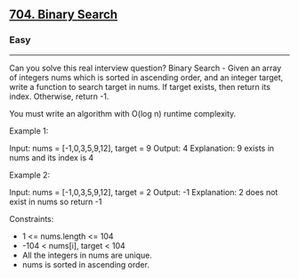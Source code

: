 <h2><a href="https://leetcode.com/problems/binary-search/">704. Binary Search</a></h2><h3>Easy</h3><hr>Can you solve this real interview question? Binary Search - Given an array of integers nums which is sorted in ascending order, and an integer target, write a function to search target in nums. If target exists, then return its index. Otherwise, return -1.

You must write an algorithm with O(log n) runtime complexity.

Example 1:

Input: nums = [-1,0,3,5,9,12], target = 9
Output: 4
Explanation: 9 exists in nums and its index is 4

Example 2:

Input: nums = [-1,0,3,5,9,12], target = 2
Output: -1
Explanation: 2 does not exist in nums so return -1

Constraints:

- 1 <= nums.length <= 104
- -104 < nums[i], target < 104
- All the integers in nums are unique.
- nums is sorted in ascending order.
